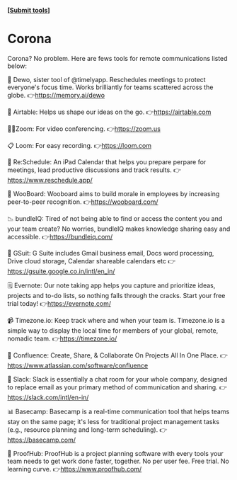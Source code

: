 <strong>[<a href="https://github.com/AllenAJ/Corona/issues/new">Submit tools</a>]</strong>

# Corona
Corona? No problem. 
Here are fews tools for remote communications listed below:

🎯 Dewo, sister tool of @timelyapp. Reschedules meetings to protect everyone's focus time. Works brilliantly for teams scattered across the globe. 👉https://memory.ai/dewo

📃 Airtable: Helps us shape our ideas on the go. 👉https://airtable.com

👩‍💻Zoom: For video conferencing. 👉https://zoom.us

📋 Loom: For easy recording. 👉https://loom.com

📅 Re:Schedule: An iPad Calendar that helps you prepare perpare for meetings, lead productive discussions and track results. 👉https://www.reschedule.app/

📖 WooBoard: Wooboard aims to build morale in employees by increasing peer-to-peer recognition. 👉https://wooboard.com/

📉 bundleIQ: Tired of not being able to find or access the content you and your team create? No worries, bundleIQ makes knowledge sharing easy and accessible. 👉https://bundleiq.com/

📑 GSuit: G Suite includes Gmail business email, Docs word processing, Drive cloud storage, Calendar shareable calendars etc  👉https://gsuite.google.co.in/intl/en_in/

🗒 Evernote: Our note taking app helps you capture and prioritize ideas, projects and to-do lists, so nothing falls through the cracks. Start your free trial today! 👉https://evernote.com/

📹 Timezone.io: Keep track where and when your team is. Timezone.io is a simple way to display the local time for members of your global, remote, nomadic team. 👉https://timezone.io/

📏 Confluence: Create, Share, & Collaborate On Projects All In One Place. 👉https://www.atlassian.com/software/confluence

🔗 Slack: Slack is essentially a chat room for your whole company, designed to replace email as your primary method of communication and sharing. 👉https://slack.com/intl/en-in/

📊 Basecamp: Basecamp is a real-time communication tool that helps teams stay on the same page; it's less for traditional project management tasks (e.g., resource planning and long-term scheduling). 👉https://basecamp.com/

💌 ProofHub: ProofHub is a project planning software with every tools your team needs to get work done faster, together. No per user fee. Free trial. No learning curve. 👉https://www.proofhub.com/


